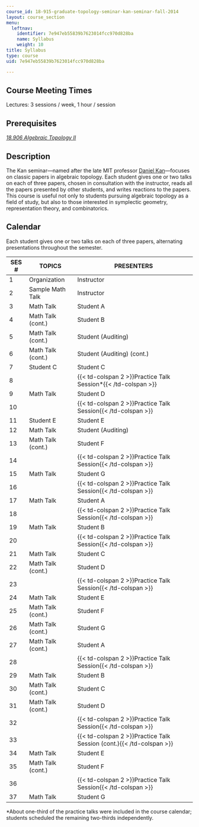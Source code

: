 ```yaml
---
course_id: 18-915-graduate-topology-seminar-kan-seminar-fall-2014
layout: course_section
menu:
  leftnav:
    identifier: 7e947eb55839b7623014fcc970d828ba
    name: Syllabus
    weight: 10
title: Syllabus
type: course
uid: 7e947eb55839b7623014fcc970d828ba

---
```


Course Meeting Times
--------------------

Lectures: 3 sessions / week, 1 hour / session

Prerequisites
-------------

[_18.906 Algebraic Topology II_](https://ocw.mit.edu/courses/mathematics/18-906-algebraic-topology-ii-spring-2020/)

Description
-----------

The Kan seminar—named after the late MIT professor [Daniel Kan](http://math.mit.edu/about/history/obituaries/kan.php)—focuses on classic papers in algebraic topology. Each student gives one or two talks on each of three papers, chosen in consultation with the instructor, reads all the papers presented by other students, and writes reactions to the papers. This course is useful not only to students pursuing algebraic topology as a field of study, but also to those interested in symplectic geometry, representation theory, and combinatorics.

Calendar
--------

Each student gives one or two talks on each of three papers, alternating presentations throughout the semester.

| SES # | TOPICS | PRESENTERS |
| --- | --- | --- |
| 1 | Organization | Instructor |
| 2 | Sample Math Talk | Instructor |
| 3 | Math Talk | Student A |
| 4 | Math Talk (cont.) | Student B |
| 5 | Math Talk (cont.) | Student (Auditing) |
| 6 | Math Talk (cont.) | Student (Auditing) (cont.) |
| 7 | Student C | Student C |
| 8 || {{< td-colspan 2 >}}Practice Talk Session\*{{< /td-colspan >}} ||
| 9 | Math Talk | Student D |
| 10 || {{< td-colspan 2 >}}Practice Talk Session{{< /td-colspan >}} ||
| 11 | Student E | Student E |
| 12 | Math Talk | Student (Auditing) |
| 13 | Math Talk (cont.) | Student F |
| 14 || {{< td-colspan 2 >}}Practice Talk Session{{< /td-colspan >}} ||
| 15 | Math Talk | Student G |
| 16 || {{< td-colspan 2 >}}Practice Talk Session{{< /td-colspan >}} ||
| 17 | Math Talk | Student A |
| 18 || {{< td-colspan 2 >}}Practice Talk Session{{< /td-colspan >}} ||
| 19 | Math Talk | Student B |
| 20 || {{< td-colspan 2 >}}Practice Talk Session{{< /td-colspan >}} ||
| 21 | Math Talk | Student C |
| 22 | Math Talk (cont.) | Student D |
| 23 || {{< td-colspan 2 >}}Practice Talk Session{{< /td-colspan >}} ||
| 24 | Math Talk | Student E |
| 25 | Math Talk (cont.) | Student F |
| 26 | Math Talk (cont.) | Student G |
| 27 | Math Talk (cont.) | Student A |
| 28 || {{< td-colspan 2 >}}Practice Talk Session{{< /td-colspan >}} ||
| 29 | Math Talk | Student B |
| 30 | Math Talk (cont.) | Student C |
| 31 | Math Talk (cont.) | Student D |
| 32 || {{< td-colspan 2 >}}Practice Talk Session{{< /td-colspan >}} ||
| 33 || {{< td-colspan 2 >}}Practice Talk Session (cont.){{< /td-colspan >}} ||
| 34 | Math Talk | Student E |
| 35 | Math Talk (cont.) | Student F |
| 36 || {{< td-colspan 2 >}}Practice Talk Session{{< /td-colspan >}} ||
| 37 | Math Talk | Student G 

\*About one-third of the practice talks were included in the course calendar; students scheduled the remaining two-thirds independently.